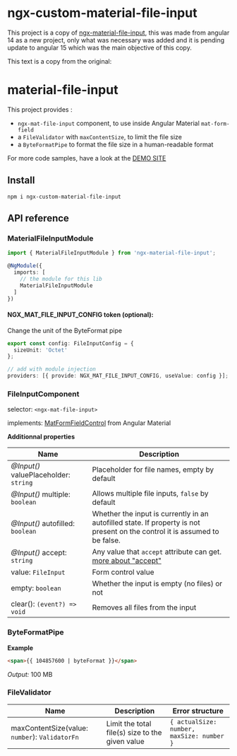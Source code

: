 <!-- [![npm version](https://badge.fury.io/js/ngx-material-file-input.svg)](https://badge.fury.io/js/ngx-material-file-input)
[![Build Status](https://app.travis-ci.com/merlosy/ngx-material-file-input.svg?branch=master)](https://app.travis-ci.com/merlosy/ngx-material-file-input)
[![npm](https://img.shields.io/npm/dt/ngx-material-file-input.svg)](https://www.npmjs.com/package/ngx-material-file-input)
[![](http://img.badgesize.io/https://unpkg.com/ngx-material-file-input@latest/bundles/ngx-material-file-input.umd.min.js?label=full%20size%20as%20min.js&compression=gzip&style=square&color=02adff)](https://www.npmjs.com/package/ngx-material-file-input)
[![Coverage Status](https://coveralls.io/repos/github/merlosy/ngx-material-file-input/badge.svg)](https://coveralls.io/github/merlosy/ngx-material-file-input)
[![Known Vulnerabilities](https://snyk.io/test/github/merlosy/ngx-material-file-input/badge.svg)](https://snyk.io/test/github/merlosy/ngx-material-file-input) -->

# ngx-custom-material-file-input

This project is a copy of [ngx-material-file-input](https://github.com/merlosy/ngx-material-file-input), this was made from angular 14 as a new project, only what was necessary was added and it is pending update to angular 15 which was the main objective of this copy.

This text is a copy from the original:

# material-file-input

This project provides :

* `ngx-mat-file-input` component, to use inside Angular Material `mat-form-field`
* a `FileValidator` with `maxContentSize`, to limit the file size
* a `ByteFormatPipe` to format the file size in a human-readable format

For more code samples, have a look at the [DEMO SITE](https://merlosy.github.io/ngx-material-file-input)

## Install

```
npm i ngx-custom-material-file-input
```

## API reference

### MaterialFileInputModule

```ts
import { MaterialFileInputModule } from 'ngx-material-file-input';

@NgModule({
  imports: [
    // the module for this lib
    MaterialFileInputModule
  ]
})
```

#### NGX_MAT_FILE_INPUT_CONFIG token (optional):

Change the unit of the ByteFormat pipe

```ts
export const config: FileInputConfig = {
  sizeUnit: 'Octet'
};

// add with module injection
providers: [{ provide: NGX_MAT_FILE_INPUT_CONFIG, useValue: config }];
```

### FileInputComponent

selector: `<ngx-mat-file-input>`

implements: [MatFormFieldControl](https://material.angular.io/components/form-field/api#MatFormFieldControl)<FileInput> from Angular Material

**Additionnal properties**

| Name                                  | Description                                                                                                                 |
| ------------------------------------- | --------------------------------------------------------------------------------------------------------------------------- |
| _@Input()_ valuePlaceholder: `string` | Placeholder for file names, empty by default                                                                                |
| _@Input()_ multiple: `boolean`        | Allows multiple file inputs, `false` by default                                                                             |
| _@Input()_ autofilled: `boolean`      | Whether the input is currently in an autofilled state. If property is not present on the control it is assumed to be false. |
| _@Input()_ accept: `string`           | Any value that `accept` attribute can get. [more about "accept"](https://www.w3schools.com/tags/att_input_accept.asp)       |
| value: `FileInput`                    | Form control value                                                                                                          |
| empty: `boolean`                    | Whether the input is empty (no files) or not                                                                                                          |
| clear(): `(event?) => void`                    | Removes all files from the input                                                                                                          |

### ByteFormatPipe

**Example**

```html
<span>{{ 104857600 | byteFormat }}</span>
```

_Output:_ 100 MB

### FileValidator

| Name                                           | Description                                     | Error structure                           |
| ---------------------------------------------- | ----------------------------------------------- | ----------------------------------------- |
| maxContentSize(value: `number`): `ValidatorFn` | Limit the total file(s) size to the given value | `{ actualSize: number, maxSize: number }` |
